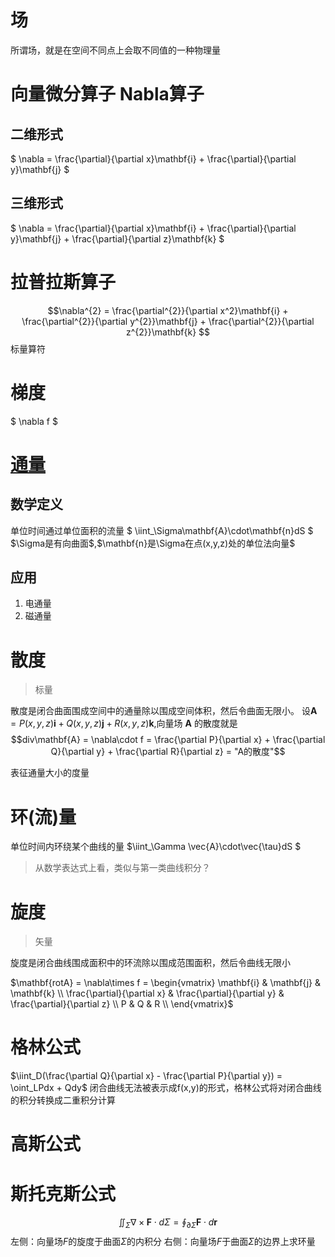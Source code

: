 # 场
所谓场，就是在空间不同点上会取不同值的一种物理量

# 向量微分算子  Nabla算子
## 二维形式

$ \nabla = \frac{\partial}{\partial x}\mathbf{i} + \frac{\partial}{\partial y}\mathbf{j} $

## 三维形式

$ \nabla = \frac{\partial}{\partial x}\mathbf{i} + \frac{\partial}{\partial y}\mathbf{j} + \frac{\partial}{\partial z}\mathbf{k} $

# 拉普拉斯算子

$$\nabla^{2} = \frac{\partial^{2}}{\partial x^2}\mathbf{i} + \frac{\partial^{2}}{\partial y^{2}}\mathbf{j} + \frac{\partial^{2}}{\partial z^{2}}\mathbf{k} $$
标量算符

# 梯度
$ \nabla f $

# [通量](https://www.zhihu.com/question/21912411/answer/177976053)
## 数学定义
单位时间通过单位面积的流量
$ \iint_\Sigma\mathbf{A}\cdot\mathbf{n}dS $
$\Sigma是有向曲面$,$\mathbf{n}是\Sigma在点(x,y,z)处的单位法向量$

## 应用
1. 电通量
2. 磁通量

# 散度
> 标量

散度是闭合曲面围成空间中的通量除以围成空间体积，然后令曲面无限小。
设$\mathbf{A} = P(x,y,z)\mathbf{i} + Q(x,y,z)\mathbf{j} + R(x,y,z)\mathbf{k}$,向量场 $\mathbf{A}$ 的散度就是
$$div\mathbf{A} = \nabla\cdot f = \frac{\partial P}{\partial x} + \frac{\partial Q}{\partial y} + \frac{\partial R}{\partial z} = "A的散度"$$


表征通量大小的度量

# 环(流)量
单位时间内环绕某个曲线的量
$\iint_\Gamma \vec{A}\cdot\vec{\tau}dS $

> 从数学表达式上看，类似与第一类曲线积分？
# 旋度
> 矢量

旋度是闭合曲线围成面积中的环流除以围成范围面积，然后令曲线无限小

$\mathbf{rotA} = \nabla\times f =         \begin{vmatrix}
        \mathbf{i} & \mathbf{j} & \mathbf{k} \\
        \frac{\partial}{\partial x} & \frac{\partial}{\partial y} & \frac{\partial}{\partial z} \\
        P & Q & R \\
        \end{vmatrix}$

# 格林公式
$\iint_D(\frac{\partial Q}{\partial x} - \frac{\partial P}{\partial y}) = \oint_LPdx + Qdy$
闭合曲线无法被表示成f(x,y)的形式，格林公式将对闭合曲线的积分转换成二重积分计算

# 高斯公式

# 斯托克斯公式
$$\iint_\Sigma\nabla\times\mathbf{F}\cdot d\Sigma = \oint_{\partial\Sigma}\mathbf{F} \cdot d\mathbf{r}$$
左侧：向量场$F$的旋度于曲面$\Sigma$的内积分
右侧：向量场$F$于曲面$\Sigma$的边界上求环量
